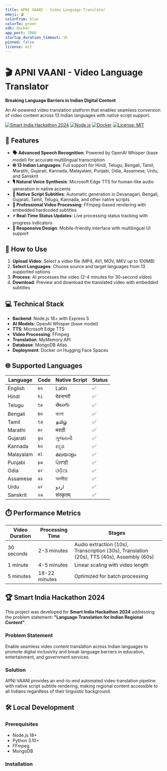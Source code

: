 ```yaml
---
title: APNI VAANI - Video Language Translator
emoji: 🎬
colorFrom: blue
colorTo: green
sdk: docker
app_port: 7860
startup_duration_timeout: 1h
pinned: false
license: mit
---
```


# 🎬 APNI VAANI - Video Language Translator

**Breaking Language Barriers in Indian Digital Content**

An AI-powered video translation platform that enables seamless conversion of video content across 13 Indian languages with native script support.

[![Smart India Hackathon 2024](https://img.shields.io/badge/SIH-2024-orange)](https://sih.gov.in/)
[![Node.js](https://img.shields.io/badge/Node.js-18+-green)](https://nodejs.org/)
[![Docker](https://img.shields.io/badge/Docker-Enabled-blue)](https://www.docker.com/)
[![License: MIT](https://img.shields.io/badge/License-MIT-yellow.svg)](https://opensource.org/licenses/MIT)

## 🌟 Features

- **🗣️ Advanced Speech Recognition**: Powered by OpenAI Whisper (base model) for accurate multilingual transcription
- **🌐 13 Indian Languages**: Full support for Hindi, Telugu, Bengali, Tamil, Marathi, Gujarati, Kannada, Malayalam, Punjabi, Odia, Assamese, Urdu, and Sanskrit
- **🎙️ Natural Voice Synthesis**: Microsoft Edge TTS for human-like audio generation in native accents
- **📝 Native Script Subtitles**: Automatic generation in Devanagari, Bengali, Gujarati, Tamil, Telugu, Kannada, and other native scripts
- **🎥 Professional Video Processing**: FFmpeg-based rendering with embedded hardcoded subtitles
- **⚡ Real-Time Status Updates**: Live processing status tracking with progress indicators
- **📱 Responsive Design**: Mobile-friendly interface with multilingual UI support

## 🚀 How to Use

1. **Upload Video**: Select a video file (MP4, AVI, MOV, MKV up to 100MB)
2. **Select Languages**: Choose source and target languages from 13 supported options
3. **Process**: AI processes the video (2-4 minutes for 30-second video)
4. **Download**: Preview and download the translated video with embedded subtitles

## 💻 Technical Stack

- **Backend**: Node.js 18+ with Express 5
- **AI Models**: OpenAI Whisper (base model)
- **TTS**: Microsoft Edge TTS
- **Video Processing**: FFmpeg
- **Translation**: MyMemory API
- **Database**: MongoDB Atlas
- **Deployment**: Docker on Hugging Face Spaces

## 🌐 Supported Languages

| Language | Code | Native Script | Status |
|----------|------|---------------|--------|
| English | `en` | Latin | ✅ |
| Hindi | `hi` | देवनागरी | ✅ |
| Telugu | `te` | తెలుగు | ✅ |
| Bengali | `bn` | বাংলা | ✅ |
| Tamil | `ta` | தமிழ் | ✅ |
| Marathi | `mr` | मराठी | ✅ |
| Gujarati | `gu` | ગુજરાતી | ✅ |
| Kannada | `kn` | ಕನ್ನಡ | ✅ |
| Malayalam | `ml` | മലയാളം | ✅ |
| Punjabi | `pa` | ਪੰਜਾਬੀ | ✅ |
| Odia | `or` | ଓଡ଼ିଆ | ✅ |
| Assamese | `as` | অসমীয়া | ✅ |
| Urdu | `ur` | اردو | ✅ |
| Sanskrit | `sa` | संस्कृतम् | ✅ |

## ⏱️ Performance Metrics

| Video Duration | Processing Time | Stages |
|---------------|-----------------|---------|
| 30 seconds | 2-3 minutes | Audio extraction (10s), Transcription (30s), Translation (20s), TTS (40s), Assembly (60s) |
| 1 minute | 4-5 minutes | Linear scaling with video length |
| 5 minutes | 18-22 minutes | Optimized for batch processing |

## 🏆 Smart India Hackathon 2024

This project was developed for **Smart India Hackathon 2024** addressing the problem statement: **"Language Translation for Indian Regional Content"**.

### Problem Statement
Enable seamless video content translation across Indian languages to promote digital inclusivity and break language barriers in education, entertainment, and government services.

### Solution
APNI VAANI provides an end-to-end automated video translation pipeline with native script subtitle rendering, making regional content accessible to all Indians regardless of their linguistic background.

## 🛠️ Local Development

### Prerequisites
- Node.js 18+
- Python 3.10+
- FFmpeg
- MongoDB

### Installation

